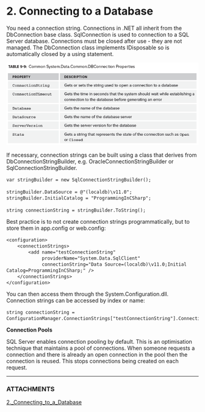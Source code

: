 # 2\. Connecting to a Database

You need a connection string. Connections in .NET all inherit from the
DbConnection base class. SqlConnection is used to connection to a SQL Server
database. Connections must be closed after use - they are not managed. The
DbConnection class implements IDisposable so is automatically closed by a
using statement.

  

![noteattachment1][94f6a35d6576e7f99dcec9ae12ceba5b]

  

  

If necessary, connection strings can be built using a class that derives from
DbConnectionStringBuilder, e.g. OracleConnectionStringBuilder or
SqlConnectionStringBuilder.

    var stringBuilder = new SqlConnectionStringBuilder();
    
    stringBuilder.DataSource = @"(localdb)\v11.0";
    stringBuilder.InitialCatalog = "ProgrammingInCSharp";
    
    string connectionString = stringBuilder.ToString(); 

Best practice is to not create connection strings programmatically, but to
store them in app.config or web.config:

  

    <configuration>
        <connectionStrings>
            <add name="testConnectionString"
                 providerName="System.Data.SqlClient"
                 connectionString="Data Source=(localdb)\v11.0;Initial Catalog=ProgrammingInCSharp;" />
        </connectionStrings>
    </configuration>

  

You can then access them through the System.Configuration.dll. Connection
strings can be accessed by index or name:

  

    string connectionString =
    ConfigurationManager.ConnectionStrings["testConnectionString"].ConnectionString;

  

 **Connection Pools**

SQL Server enables connection pooling by default. This is an optimisation
technique that maintains a pool of connections. When someone requests a
connection and there is already an open connection in the pool then the
connection is reused. This stops connections being created on each request.


---
### ATTACHMENTS
[94f6a35d6576e7f99dcec9ae12ceba5b]: media/2._Connecting_to_a_Database
[2._Connecting_to_a_Database](media/2._Connecting_to_a_Database)

<!--stackedit_data:
eyJoaXN0b3J5IjpbOTI3MTgxNjUzXX0=
-->
